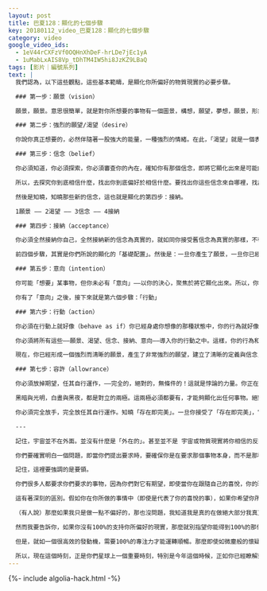 ```yaml
---
layout: post
title: 巴夏128：顯化的七個步驟
key: 20180112_video_巴夏128：顯化的七個步驟
category: video
google_video_ids:
  - 1eV44rCXFzVf0OQHnXhDeF-hrLDe7jEc1yA
  - 1uMabLxAIS8Vp_tDhTM4IW5hi8JzKZ9LBaQ
tags: [影片｜編號系列]
text: |
  我們認為，以下這些觀點，這些基本範疇，是顯化你所偏好的物質現實的必要步驟。

  ### 第一步：願景（vision）

  願景，願景。意思很簡單，就是對你所想要的事物有一個圖景，構想，願望，夢想，願景，形象化。你們很多人已經聽說過這個觀點的其它表達方式了。如果在此之前，你們已經聽我們以各種方式詳細闡述過這個內容，那很好。現在，我們只是簡要說一下。這些都是代表了對你所想要之物形成的最初概念和願景。

  ### 第二步：強烈的願望/渴望（desire）

  你說你真正想要的，必然伴隨著一股強大的能量，一種強烈的情緒。在此，「渴望」就是一個表達最恰當的詞語。因為那個攜帶了能量的願景，真真正正的是把能量「泵」入到情緒中，使能量運行起來。渴望，就是非常強烈的意願，是顯化那個現實中你想要的事物的必要條件。

  ### 第三步：信念（belief）

  你必須知道，你必須探索，你必須審查你的內在，確知你有那個信念，即將它顯化出來是可能的。你必須相信你值得擁有它。無論你觸及到內在關於你生命的定義是什麼，它都會使你的願望成為可能。如果你不相信你能實現它，如果你不相信你值得擁有它，它就不會顯化出來。無論你多麼渴望它，也無論你的願景多麼清晰化，如果你不相信它是可能的，那麼它就不會顯化。

  所以，去探究你到底相信什麼，找出你到底偏好於相信什麼。要找出你這些信念來自哪裡，找出你堅守這些信念的原因，或者你以前一直堅持著這些信念的原因。找出為什麼它們曾對你有用，或者是什麼使你相信了那些定義。然後為自己做出決定，通過想像來創造新的定義，那定義更加代表了你想要的和你真正希望的。

  然後是知曉，知曉那些新的信念，這也就是顯化的第四步：接納。

  1願景 —— 2渴望 —— 3信念 —— 4接納

  ### 第四步：接納（acceptance）

  你必須全然接納你自己，全然接納新的信念為真實的，就如同你接受舊信念為真實的那樣，不帶有絲毫懷疑的陰影。全然接納你自己，那個說顯化你所想要的事物是可能的那個自己。全然接納那些新的定義和信念，那些新的定義和信念會使顯化成為可能。

  前四個步驟，其實是你們所說的顯化的「基礎配置」。然後是：一旦你產生了願景，一旦你已經有強烈願望，一旦你有清晰的信念，一旦你已經完全接納，接下來你需要的是「意向」。你必須有將它顯化出來的「意向」（intention第五步）

  ### 第五步：意向（intention）

  你可能「想要」某事物，但你未必有「意向」——以你的決心，聚焦於將它顯化出來。所以，你必須要有「意向」將它顯化出來，這必須是一個有意識的選擇。聚焦你的意向，聚焦你的決心。不是聚焦於「努力」！不是「努力」，而是聚焦你的意向。你必須有明確的意向要將它顯化出來，這也被稱為你對你的現實的顯意識「令箭（commandment）」。

  你有了「意向」之後，接下來就是第六個步驟：「行動」

  ### 第六步：行動（action）

  你必須在行動上就好像（behave as if）你已經身處你想像的那種狀態中，你的行為就好像你的願望已然實現。你必須以「願望已經實現」的那種方式和態度去做那些事情。

  你必須將所有這些——願景、渴望、信念、接納、意向——導入你的行動之中。這樣，你的行為和你的身體語言就會和以前不一樣了，它們代表了你現在聚焦的這個現實，而不是代表了你已經不再偏好的那個現實。因為身體語言很能夠表達出你真正相信什麼，你真正相信你能夠做到什麼，你真正相信當下你是怎樣的。因此，行動，行動行動行動很重要！

  現在，你已經形成一個強烈而清晰的願景，產生了非常強烈的願望，建立了清晰的定義與信念，你已經完全接納了顯化對於你是真實的，你已經在聚焦你的意向，並將它們反映在你的行動中。然後就是，全然的，完全的，確確實實的，絕對的，放掉對結果的任何期望。「容許」是顯化的最後一個步驟——

  ### 第七步：容許（allowrance）

  你必須放掉期望，任其自行運作，——完全的，絕對的，無條件的！這就是悖論的力量。你正在運用創造宇宙萬物的悖論的力量。

  黑暗與光明，白晝與黑夜，都是對立的兩極。這兩極必須都要有，才能夠顯化出任何事物。絕對強烈的意願，與絕對的「不期望」它必須顯現，這兩極並存就能通向完全的顯化。你需要進入這種平衡狀態，以使顯化毫不費力的呈現

  你必須完全放手，完全放任其自行運作。知曉「存在即完美」。一旦你接受了「存在即完美」，它就會變成另一種形式，更能與你的振動對齊，更能反映你將自己置於的那個振動。

  ---

  記住，宇宙並不在外面。並沒有什麼是「外在的」。甚至並不是 宇宙或物質現實將你相信的反映給了你，並不是它反映「給你（To you）」；物質現實就「是」一個反映，它完全就是一個反映。並不是它將什麼反映給了你。它本身就「是」一個反映。並沒有概念之外的生理現實，它只是你最強烈的信念和最強烈的願望的一個反映，你真正相信關於你自己什麼是真實的和可能的。

  你們要確實明白一個問題，即當你們提出要求時，要確保你是在要求那個事物本身，而不是那種樣式，也不是實現那個事物的過程。而是你要求的事物本身，是那本質，是那構想，是具體的事物本身。而不是「我需要這個，以達成那個」。就只是要求那個目標本身。所有細節都會自動就位，關於如何以最小抗阻之路顯化，以及對所有相關事物以最佳安排的方式顯化出來。你不必擔心它將如何顯化，顯化會以對一切相關事物最佳可能的方式自動運作。如果你增強你的願意，然後就只是放手，不期望，不設限，不執著，不堅持。只是容許，完全的容許。

  記住，這裡要強調的是要領。

  你們很多人都要求你們要求的事物，因為你們對它有期望，即使當你在跟隨自己的喜悅，你的現實都會支持你。我們已經多次使用過一句話，因為那句話你們最能理解，那句話很方便來解釋這個概念，不過它也是一句容易產生誤解的話，那就是：你的現實無力支持你，你的現實不支持你！是你支持著你的現實！（your reality has no power to support you,your reality does not support you. you support your reality）。

  這有著深刻的區別。假如你在你所做的事情中（即使是代表了你的喜悅的事），如果你希望你所做的事來支持你，它們不會的；如果你支持你的現實，你的現實就會將你給出的那種支持反映給你。那種支持的力量，並非來自你的物質現實。它從來就不是、現在不是、也永遠不會來自那裡。它來自於你對自己的支持，通過相信你所相信的對你是真實的，並以此來支持你的現實。現實是那種認知的反映，別無其它現實（that is a reflection of that knowledge and no other reality）。再說一遍：別無其它現實！

  （有人說）那麼如果我只是做一點不偏好的，那也沒問題，我知道我是真的在做絕大部分我真正想做的事。但如果我只是做一點點我不想做的，那應該也沒問題吧？哦，可能吧，那也沒問題。如果那是你想要的，那也是有效的。因為，每一種現實都是有效的，每一個選擇都是有效的，每一條道路都是有效的。（every reality is valid, everychoice is valid, every path is valid）

  然而我要告訴你，如果你沒有100%的支持你所偏好的現實，那麼就別指望你能得到100%的那個現實。如果你只以70%的可能支持它，你就只能得到那麼多。有時候甚至還沒有那麼多。因為如果你混雜了那些振動，也就是說如果你支持的是你不偏好的那種信念、那個現實，只因你害怕放掉它們而支持它們，所有你朝向恐懼擴展出的能量，將會以多種方式阻止你接收到那些你偏好的和你支持的。因為你會以多種方式混淆你的感知和能力，來感知到那些來自你興奮方向的禮物和反映，只因為你仍然以為你必須保持著那些已經不再代表了你偏好的事物。以同樣的方式，如我們經常說到的，可能你以99. 9999999999999%的速度前進。

  但是，就如一個很高效的發動機，需要100%的專注力才能運轉順暢。那麼即使如微塵般的懷疑和恐懼，也會使整個發動機停止運轉，因為它需要足夠的潔淨才能運轉。所以有時候，哪怕只有千分之一的恐懼和懷疑，就足以讓整件事停下來，雖然其餘的絕大部分仍然聚焦於你偏好的那個方向。因為你的信念，就如同發動機一樣，它對潔淨度的要求越高，那麼最微小的異物也就越容易使整個發動機停止下來。

  所以，現在這個時刻，正是你們星球上一個重要時刻，特別是今年這個時候，正如你已經瞭解到的，就是現在，特別是現在，正是顯化的時刻。因為你正在探索意識的「物質現實」這個概念，因為你知道你不只是這個物質身體。與你之前經歷過的任何時候相比，現在，你的物質現實正變得更具可塑性，更具流動性，更具延展性。所以，現在正是時候，你該明白你能夠顯化任何你所偏好的事物。前面講的「顯化的七個步驟」對你可以是個很好的提醒, 提醒你如何去顯化自己偏好的現實，並保持在那個平衡狀態。要知道，你的現實會把你最強烈相信的反映給你。
---
```


{%- include algolia-hack.html -%}
